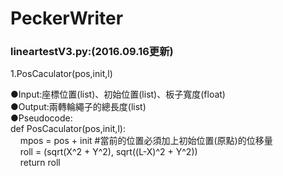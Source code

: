 # PeckerWriter
<h3><b>lineartestV3.py:(2016.09.16更新)</b></h3>
1.PosCaculator(pos,init,l)<p>
●Input:座標位置(list)、初始位置(list)、板子寬度(float)<br>
●Output:兩轉輪繩子的總長度(list)<br>
●Pseudocode:<br>
def PosCaculator(pos,init,l):<br>
    &nbsp;&nbsp;&nbsp;&nbsp;mpos = pos + init #當前的位置必須加上初始位置(原點)的位移量<br>
    &nbsp;&nbsp;&nbsp;&nbsp;roll = (sqrt(X^2 + Y^2), sqrt((L-X)^2 + Y^2))<br>
    &nbsp;&nbsp;&nbsp;&nbsp;return roll<br>

